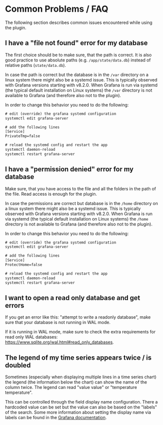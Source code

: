 # Common Problems / FAQ

The following section describes common issues encountered while using the plugin.

## I have a "file not found" error for my database

The first choice should be to make sure, that the path is correct. It is also good practice to
use absolute paths (e.g. `/app/state/data.db`) instead of relative paths (`state/data.db`).

In case the path is correct but the database is in the `/var` directory on a linux system there
might also be a systemd issue. This is typically observed with Grafana versions starting with
v8.2.0. When Grafana is run via systemd (the typical default installation on Linux systems) the
`/var` directory is not available to Grafana (and therefore also not to the plugin).

In order to change this behavior you need to do the following:

```txt
# edit (override) the grafana systemd configuration
systemctl edit grafana-server

# add the following lines
[Service]
PrivateTmp=false

# reload the systemd config and restart the app
systemctl daemon-reload
systemctl restart grafana-server
```

## I have a "permission denied" error for my database

Make sure, that you have access to the file and all the folders in the path of the file.
Read access is enough for the plugin.

In case the permissions are correct but database is in the `/home` directory on a linux system
there might also be a systemd issue. This is typically observed with Grafana versions starting with
v8.2.0. When Grafana is run via systemd (the typical default installation on Linux systems) the
`/home` directory is not available to Grafana (and therefore also not to the plugin).

In order to change this behavior you need to do the following:

```txt
# edit (override) the grafana systemd configuration
systemctl edit grafana-server

# add the following lines
[Service]
ProtectHome=false

# reload the systemd config and restart the app
systemctl daemon-reload
systemctl restart grafana-server
```

## I want to open a read only database and get errors

If you get an error like this: "attempt to write a readonly database", make sure that your database is not running in WAL mode.

If it is running in WAL mode, make sure to check the extra requirements for read only WAL databases:
<https://www.sqlite.org/wal.html#read_only_databases>.

## The legend of my time series appears twice / is doubled

Sometimes (especially when displaying multiple lines in a time series chart) the legend (the information below the chart) can show the name of the column twice.
The legend can read "value value" or "temperature temperature".

This can be controlled through the field display name configuration.
There a hardcoded value can be set but the value can also be based on the "labels" of the search.
Some more information about setting the display name via labels can be found in the [Grafana documentation](https://grafana.com/docs/grafana/latest/panels/configure-standard-options/#display-name).
